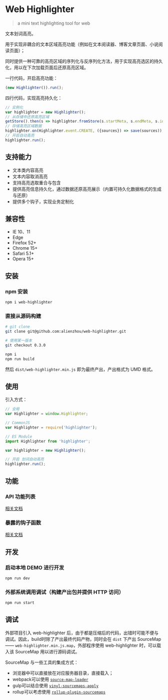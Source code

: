 # Web Highlighter
> a mini text highlighting tool for web

文本划词高亮。

用于实现非耦合的文本区域高亮功能（例如在文本阅读器、博客文章页面、小说阅读页面）；

同时提供一种可靠的高亮区域的序列化与反序列化方法，用于实现高亮选区的持久化，用以在下次加载页面后还原高亮区域。

一行代码，开启高亮功能：

```JavaScript
(new Highlighter()).run();
```

四行代码，实现高亮持久化：

```JavaScript
// 实例化
var highlighter = new Highlighter();
// 从存储中还原高亮区域
getStore().then(s => highlighter.fromStore(s.startMeta, s.endMeta, s.id, s.text));
// 存储高亮区域数据
highlighter.on(Highlighter.event.CREATE, ({sources}) => save(sources));
// 开启自动高亮
highlighter.run();
```

## 支持能力

- 文本类内容高亮
- 文本内容取消高亮
- 支持高亮选取重合与包含
- 提供高亮信息持久化，通过数据还原高亮展示（内置可持久化数据格式的生成与还原）
- 提供多个钩子，实现业务定制化

## 兼容性

- IE 10、11
- Edge
- Firefox 52+
- Chrome 15+
- Safari 5.1+
- Opera 15+

## 安装

### npm 安装

```bash
npm i web-highlighter
```

### 直接从源码构建

```bash
# git clone
git clone git@github.com:alienzhou/web-highlighter.git

# 使用某一版本
git checkout 0.3.0

npm i
npm run build
```

然后 `dist/web-highlighter.min.js` 即为最终产出，产出格式为 UMD 格式。

## 使用

引入方式：

```JavaScript
// 全局
var Highlighter = window.Highlighter;

// CommonJS
var Highlighter = require('highlighter');

// ES Module
import Highlighter from 'highlighter';
```

```JavaScript
var highlighter = new Highlighter();

// 开启 划词自动高亮
highlighter.run();
```

## 功能

### API 功能列表

[相关文档](./docs/API.md)

### 暴露的钩子函数

[相关文档](./docs/ADVANCE.md)

## 开发

### 启动本地 DEMO 进行开发

```bash
npm run dev
```

### 外部系统调用调试（构建产出包并提供 HTTP 访问）

```bash
npm run start
```

## 调试

外部项目引入 web-highlighter 后，由于都是压缩后的代码，出错时可能不便与调试。因此，build时除了产出最终代码产物，同时会在 `dist` 下产出 SourceMap ——  `web-highlighter.min.js.map`，外部程序使用 web-highlighter 时，可以载入该 SourceMap 用以进行源码调试。

SourceMap 与一些工具的集成方式：

- 浏览器中可以直接放在对应服务器目录，直接载入；
- webpack可以使用 [`source-map-loader`](https://webpack.js.org/loaders/source-map-loader/)
- gulp可以结合使用 [`vinyl-sourcemaps-apply`](https://github.com/gulp-sourcemaps/vinyl-sourcemaps-apply)
- rollup可以考虑使用 [`rollup-plugin-sourcemaps`](https://github.com/maxdavidson/rollup-plugin-sourcemaps)
